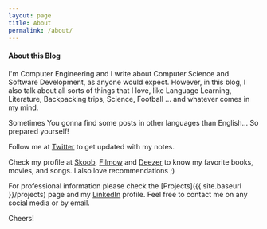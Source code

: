 ```yaml
---
layout: page
title: About
permalink: /about/
---
```


#### About this Blog

I'm Computer Engineering and I write about Computer Science and Software Development, as anyone would expect. However, in this blog, I also talk about all sorts of things that I love, like Language Learning, Literature, Backpacking trips, Science, Football ... and whatever comes in my mind.

Sometimes You gonna find some posts in other languages than English… So prepared yourself!

Follow me at [Twitter](https://twitter.com/lyang33165850) to get updated with my notes.

Check my profile at [Skoob](https://www.skoob.com.br/usuario/973767-lyang), [Filmow](https://filmow.com/usuario/lyang) and [Deezer](https://www.deezer.com/en/profile/1948476226) to know my favorite books, movies, and songs. I also love recommendations ;)

For professional information please check the [Projects]({{ site.baseurl }}/projects) page and my [LinkedIn](https://www.linkedin.com/in/lyang-higa-cano/) profile. Feel free to contact me on any social media or by email.

Cheers!
